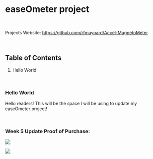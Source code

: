 easeOmeter project
==================

 

Projects Website: https://github.com/rfmaynard/Accel-MagnetoMeter

 

Table of Contents
-----------------

1.  Hello World

     

### Hello World

Hello readers! This will be the space I will be using to update my easeOmeter
project!

 

### Week 5 Update Proof of Purchase:

![](https://i.imgur.com/mXrPxaY.png)

![](https://i.imgur.com/jeV3cju.png)
